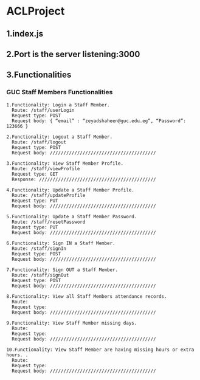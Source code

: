 # ACLProject
## 1.index.js
## 2.Port is the server listening:3000
## 3.Functionalities
### GUC Staff Members Functionalities
    1.Functionality: Login a Staff Member. 
      Route: /staff/userLogin
      Request type: POST
      Request body: { “email” : “zeyadshaheen@guc.edu.eg”, “Password”: 123666 }
     
    2.Functionality: Logout a Staff Member. 
      Route: /staff/logout
      Request type: POST
      Request body: ///////////////////////////////////////
    
    3.Functionality: View Staff Member Profile.
      Route: /staff/viewProfile
      Request type: GET
      Response: ///////////////////////////////////////////
      
    4.Functionality: Update a Staff Member Profile. 
      Route: /staff/updateProfile
      Request type: PUT
      Request body: ///////////////////////////////////////
      
    5.Functionality: Update a Staff Member Password. 
      Route: /staff/resetPassword
      Request type: PUT
      Request body: ///////////////////////////////////////
      
    6.Functionality: Sign IN a Staff Member. 
      Route: /staff/signIn
      Request type: POST
      Request body: ///////////////////////////////////////
      
    7.Functionality: Sign OUT a Staff Member. 
      Route: /staff/signOut
      Request type: POST
      Request body: /////////////////////////////////////// 
      
    8.Functionality: View all Staff Members attendance records. 
      Route: 
      Request type:
      Request body: /////////////////////////////////////// 
   
    9.Functionality: View Staff Member missing days.
      Route: 
      Request type:
      Request body: /////////////////////////////////////// 
      
    10.Functionality: View Staff Member are having missing hours or extra hours. . 
      Route: 
      Request type:
      Request body: /////////////////////////////////////// 
      
      
     
    
      
      
